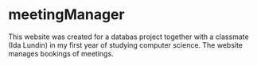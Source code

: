# meetingManager
This website was created for a databas project together with a classmate (Ida Lundin) in my first year of studying computer science. The website manages bookings of meetings. 
